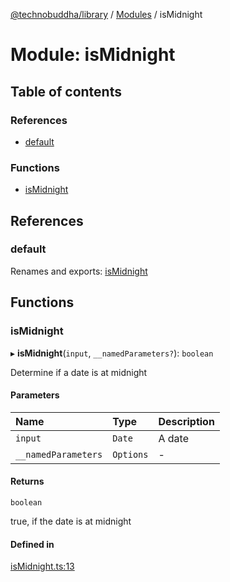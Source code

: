 [@technobuddha/library](../../README.md) / [Modules](../Modules.md) / isMidnight

# Module: isMidnight

## Table of contents

### References

- [default](isMidnight.md#default)

### Functions

- [isMidnight](isMidnight.md#ismidnight)

## References

### default

Renames and exports: [isMidnight](isMidnight.md#ismidnight)

## Functions

### isMidnight

▸ **isMidnight**(`input`, `__namedParameters?`): `boolean`

Determine if a date is at midnight

#### Parameters

| Name | Type | Description |
| :------ | :------ | :------ |
| `input` | `Date` | A date |
| `__namedParameters` | `Options` | - |

#### Returns

`boolean`

true, if the date is at midnight

#### Defined in

[isMidnight.ts:13](../../src/isMidnight.ts#L13)
